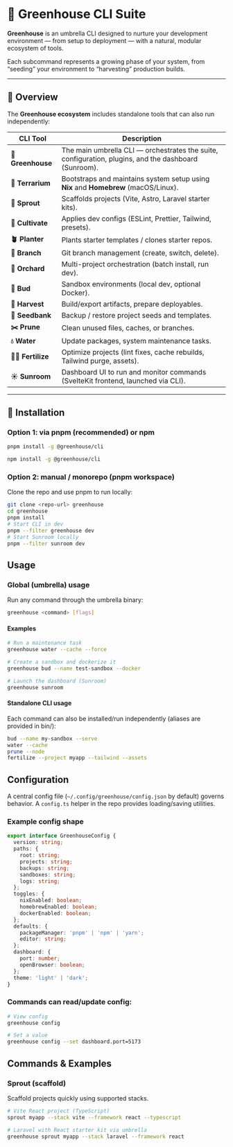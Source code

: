 # 🌿 Greenhouse CLI Suite

**Greenhouse** is an umbrella CLI designed to nurture your development environment — from setup to deployment — with a natural, modular ecosystem of tools.

Each subcommand represents a growing phase of your system, from “seeding” your environment to “harvesting” production builds.

---

## 🌱 Overview

The **Greenhouse ecosystem** includes standalone tools that can also run independently:

| CLI Tool     | Description |
|--------------|-------------|
| **🌳 Greenhouse** | The main umbrella CLI — orchestrates the suite, configuration, plugins, and the dashboard (Sunroom). |
| **🏡 Terrarium** | Bootstraps and maintains system setup using **Nix** and **Homebrew** (macOS/Linux). |
| **🌱 Sprout** | Scaffolds projects (Vite, Astro, Laravel starter kits). |
| **🌾 Cultivate** | Applies dev configs (ESLint, Prettier, Tailwind, presets). |
| **🪴 Planter** | Plants starter templates / clones starter repos. |
| **🌳 Branch** | Git branch management (create, switch, delete). |
| **🍎 Orchard** | Multi-project orchestration (batch install, run dev). |
| **🌸 Bud** | Sandbox environments (local dev, optional Docker). |
| **🍂 Harvest** | Build/export artifacts, prepare deployables. |
| **🌰 Seedbank** | Backup / restore project seeds and templates. |
| **✂️ Prune** | Clean unused files, caches, or branches. |
| **💧 Water** | Update packages, system maintenance tasks. |
| **🌱💨 Fertilize** | Optimize projects (lint fixes, cache rebuilds, Tailwind purge, assets). |
| **☀️ Sunroom** | Dashboard UI to run and monitor commands (SvelteKit frontend, launched via CLI). |

---

## 🧩 Installation

### Option 1: via pnpm (recommended) or npm
```bash
pnpm install -g @greenhouse/cli
```
```bash
npm install -g @greenhouse/cli
```

### Option 2: manual / monorepo (pnpm workspace)
Clone the repo and use pnpm to run locally:
```bash
git clone <repo-url> greenhouse
cd greenhouse
pnpm install
# Start CLI in dev
pnpm --filter greenhouse dev
# Start Sunroom locally
pnpm --filter sunroom dev
```

## Usage

### Global (umbrella) usage
Run any command through the umbrella binary:
```bash
greenhouse <command> [flags]
```

#### Examples
```bash
# Run a maintenance task
greenhouse water --cache --force

# Create a sandbox and dockerize it
greenhouse bud --name test-sandbox --docker

# Launch the dashboard (Sunroom)
greenhouse sunroom
```

#### Standalone CLI usage
Each command can also be installed/run independently (aliases are provided in bin/):
```bash
bud --name my-sandbox --serve
water --cache
prune --node
fertilize --project myapp --tailwind --assets
```

## Configuration
A central config file (`~/.config/greenhouse/config.json` by default) governs behavior. A `config.ts` helper in the repo provides loading/saving utilities.

### Example config shape
```ts
export interface GreenhouseConfig {
  version: string;
  paths: {
    root: string;
    projects: string;
    backups: string;
    sandboxes: string;
    logs: string;
  };
  toggles: {
    nixEnabled: boolean;
    homebrewEnabled: boolean;
    dockerEnabled: boolean;
  };
  defaults: {
    packageManager: 'pnpm' | 'npm' | 'yarn';
    editor: string;
  };
  dashboard: {
    port: number;
    openBrowser: boolean;
  };
  theme: 'light' | 'dark';
}
```

### Commands can read/update config:
```bash
# View config
greenhouse config

# Set a value
greenhouse config --set dashboard.port=5173
```

## Commands & Examples

### Sprout (scaffold)
Scaffold projects quickly using supported stacks.
```bash
# Vite React project (TypeScript)
sprout myapp --stack vite --framework react --typescript

# Laravel with React starter kit via umbrella
greenhouse sprout myapp --stack laravel --framework react
```
